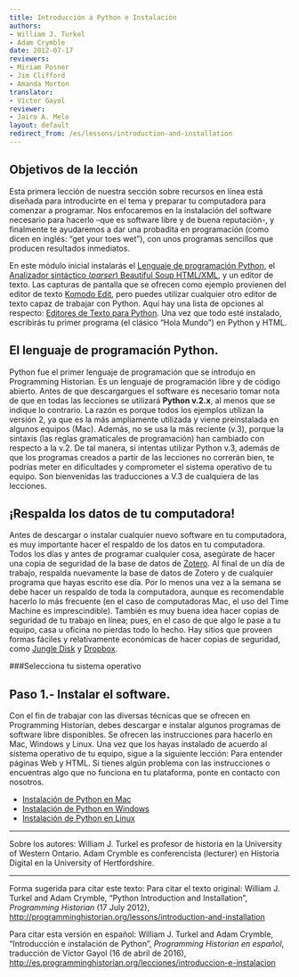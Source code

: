 ```yaml
---
title: Introducción a Python e Instalación
authors:
- William J. Turkel
- Adam Crymble
date: 2012-07-17
reviewers:
- Miriam Posner
- Jim Clifford
- Amanda Morton
translator:
- Víctor Gayol
reviewer:
- Jairo A. Melo
layout: default
redirect_from: /es/lessons/introduction-and-installation
---
```


Objetivos de la lección
------------

Esta primera lección de nuestra sección sobre recursos en línea está diseñada para introducirte en el tema y preparar tu computadora para comenzar a programar. Nos enfocaremos en la instalación del software necesario para hacerlo –que es software libre y de buena reputación-, y finalmente te ayudaremos a dar una probadita en programación (como dicen en inglés: “get your toes wet”), con unos programas sencillos que producen resultados inmediatos.

En este módulo inicial instalarás el [Lenguaje de programación Python], el [Analizador sintáctico (*parser*) Beautiful Soup HTML/XML], y un editor de texto. Las capturas de pantalla que se ofrecen como ejemplo provienen del editor de texto [Komodo Edit], pero puedes utilizar cualquier otro editor de texto capaz de trabajar con Python. Aquí hay una lista de opciones al respecto: [Editores de Texto para Python]. Una vez que todo esté instalado, escribirás tu primer programa (el clásico “Hola Mundo”) en Python y HTML.

El lenguaje de programación Python.
-----------
Python fue el primer lenguaje de programación que se introdujo en Programming Historian. Es un lenguaje de programación libre y de código abierto. Antes de que descargargues el software es necesario tomar nota de que en todas las lecciones se utilizará **Python v.2.x**, al menos que se indique lo contrario. La razón es porque todos los ejemplos utilizan la versión 2, ya que es la más ampliamente utilizada y viene preinstalada en algunos equipos (Mac). Además, no se usa la más reciente (v.3), porque la sintaxis (las reglas gramaticales de programación) han cambiado con respecto a la v.2. De tal manera, si intentas utilizar Python v.3, además de que los programas creados a partir de las lecciones no correrán bien, te podrías meter en dificultades y comprometer el sistema operativo de tu equipo. Son bienvenidas las traducciones a V.3 de cualquiera de las lecciones.

¡Respalda los datos de tu computadora!
---------------

Antes de descargar o instalar cualquier nuevo software en tu computadora, es muy importante hacer el respaldo de los datos en tu computadora. Todos los días y antes de programar cualquier cosa, asegúrate de hacer una copia de seguridad de la base de datos de [Zotero]. Al final de un día de trabajo, respalda nuevamente la base de datos de Zotero y de cualquier programa que hayas escrito ese día. Por lo menos una vez a la semana se debe hacer un respaldo de toda la computadora, aunque es recomendable hacerlo lo más frecuente (en el caso de computadoras Mac, el uso del Time Machine es imprescindible). También es muy buena idea hacer copias de seguridad de tu trabajo en línea; pues, en el caso de que algo le pase a tu equipo, casa u oficina no pierdas todo lo hecho. Hay sitios que proveen formas fáciles y relativamente económicas de hacer copias de seguridad, como [Jungle Disk] y [Dropbox].

###Selecciona tu sistema operativo

Paso 1.- Instalar el software.
---------------------------------------

Con el fin de trabajar con las diversas técnicas que se ofrecen en Programming Historian, debes descargar e instalar algunos programas de software libre disponibles. Se ofrecen las instrucciones para hacerlo en Mac, Windows y Linux. Una vez que los hayas instalado de acuerdo al sistema operativo de tu equipo, sigue a la siguiente lección: Para entender páginas Web y HTML. Si tienes algún problema con las instrucciones o encuentras algo que no funciona en tu plataforma, ponte en contacto con nosotros.

-	[Instalación de Python en Mac]
-	[Instalación de Python en Windows]
-	[Instalación de Python en Linux]

---

Sobre los autores: William J. Turkel es profesor de historia en la University of Western Ontario. Adam Crymble es conferencista (lecturer) en Historia Digital en la University of Hertfordshire.

---

Forma sugerida para citar este texto:
Para citar el texto original: William J. Turkel and Adam Crymble, “Python Introduction and Installation”, *Programming Historian* (17 July 2012), http://programminghistorian.org/lessons/introduction-and-installation

Para citar esta versión en español: William J. Turkel and Adam Crymble, “Introducción e instalación de Python”, *Programming Historian en español*, traducción de Víctor Gayol (16 de abril de 2016), http://es.programminghistorian.org/lecciones/introduccion-e-instalacion

[Lenguaje de programación Python]: https://www.python.org
[Analizador sintáctico (*parser*) Beautiful Soup HTML/XML]: https://www.crummy.com/software/BeautifulSoup/
[Komodo Edit]: http://komodoide.com/komodo-edit/
[Editores de Texto para Python]: https://wiki.python.org/moin/PythonEditors/
[Zotero]: https://www.zotero.org
[Jungle Disk]: https://www.jungledisk.com
[Dropbox]: https://www.dropbox.com
[Instalación de Python en Mac]: http://es.programminghistorian.org/lecciones/instalacion-mac
[Instalación de Python en Windows]: http://es.programminghistorian.org/lecciones/instalacion-windows
[Instalación de Python en Linux]: http://es.programminghistorian.org/lecciones/instalacion-linux
